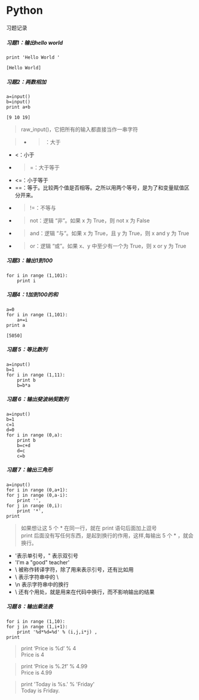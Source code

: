 # Python
习题记录

##### 习题1：输出hello world  
    print 'Hello World ' 
    
    [Hello World] 

##### 习题2：两数相加
    a=input()   
    b=input()  
    print a+b  
    
    [9 10 19]
> raw_input()，它把所有的输入都直接当作一串字符

>* >：大于  
* <：小于  
* >=：大于等于  
* <=：小于等于  
* ==：等于。比较两个值是否相等。之所以用两个等号，是为了和变量赋值区分开来。
* > !=：不等与
* > not：逻辑 “非”。如果 x 为 True，则 not x 为 False
* > and：逻辑 “与”。如果 x 为 True，且 y 为 True，则 x and y 为 True
* > or：逻辑 “或”。如果 x、y 中至少有一个为 True，则 x or y 为 True

##### 习题3：输出1到100
    for i in range (1,101):
        print i   

##### 习题4：1加到100的和 
    a=0
    for i in range (1,101):
        a+=i
    print a
    
    [5050]
##### 习题 5：等比数列  
    a=input()
    b=1
    for i in range (1,11):
        print b
        b=b*a
##### 习题 6：输出斐波纳契数列
    a=input()
    b=1
    c=1
    d=0
    for i in range (0,a):
        print b
        b=c+d
        d=c
        c=b
##### 习题 7：输出三角形  
    a=input()
    for i in range (0,a+1):
    for j in range (0,a-i):
        print '',
    for j in range (0,i):
        print '*',
    print  
>如果想让这 5 个 * 在同一行，就在 print 语句后面加上逗号  
print 后面没有写任何东西，是起到换行的作用，这样,每输出 5 个 * ，就会换行。

* \'表示单引号，\" 表示双引号
* 'I\'m a \"good\" teacher'
* \ 被称作转译字符，除了用来表示引号，还有比如用
* \\ 表示字符串中的 \
* \n 表示字符串中的换行
* \ 还有个用处，就是用来在代码中换行，而不影响输出的结果

##### 习题 8：输出乘法表
    for i in range (1,10):
    for j in range (1,i+1):
        print '%d*%d=%d' % (i,j,i*j) ,
    print 

> print ‘Price is %d’ % 4  
  Price is 4
  
> print ‘Price is %.2f’ % 4.99  
  Price is 4.99
  
> print 'Today is %s.' % 'Friday'   
  Today is Friday.
